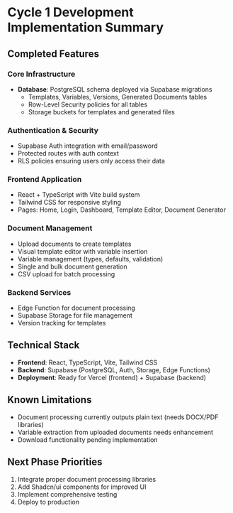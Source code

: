 # Cycle 1 Development Implementation Summary

## Completed Features

### Core Infrastructure
- **Database**: PostgreSQL schema deployed via Supabase migrations
  - Templates, Variables, Versions, Generated Documents tables
  - Row-Level Security policies for all tables
  - Storage buckets for templates and generated files

### Authentication & Security
- Supabase Auth integration with email/password
- Protected routes with auth context
- RLS policies ensuring users only access their data

### Frontend Application
- React + TypeScript with Vite build system
- Tailwind CSS for responsive styling
- Pages: Home, Login, Dashboard, Template Editor, Document Generator

### Document Management
- Upload documents to create templates
- Visual template editor with variable insertion
- Variable management (types, defaults, validation)
- Single and bulk document generation
- CSV upload for batch processing

### Backend Services
- Edge Function for document processing
- Supabase Storage for file management
- Version tracking for templates

## Technical Stack
- **Frontend**: React, TypeScript, Vite, Tailwind CSS
- **Backend**: Supabase (PostgreSQL, Auth, Storage, Edge Functions)
- **Deployment**: Ready for Vercel (frontend) + Supabase (backend)

## Known Limitations
- Document processing currently outputs plain text (needs DOCX/PDF libraries)
- Variable extraction from uploaded documents needs enhancement
- Download functionality pending implementation

## Next Phase Priorities
1. Integrate proper document processing libraries
2. Add Shadcn/ui components for improved UI
3. Implement comprehensive testing
4. Deploy to production

<!-- FEATURES_STATUS: PARTIAL_COMPLETE -->